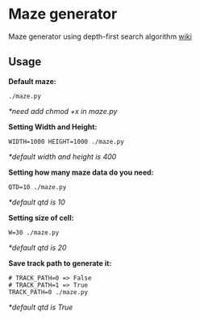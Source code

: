 Maze generator
=====
Maze generator using depth-first search algorithm 
[wiki](https://en.wikipedia.org/wiki/Maze_generation_algorithm)

Usage
-----
 
__Default maze:__
```
./maze.py
```
_*need add chmod +x in maze.py_

__Setting Width and Height:__
```
WIDTH=1000 HEIGHT=1000 ./maze.py
```
_*default width and height is 400_

__Setting how many maze data do you need:__
```
QTD=10 ./maze.py
```
_*default qtd is 10_
	
__Setting size of cell:__
```
W=30 ./maze.py
```
_*default qtd is 20_

__Save track path to generate it:__
```
# TRACK_PATH=0 => False
# TRACK_PATH=1 => True
TRACK_PATH=0 ./maze.py
```
_*default qtd is True_           